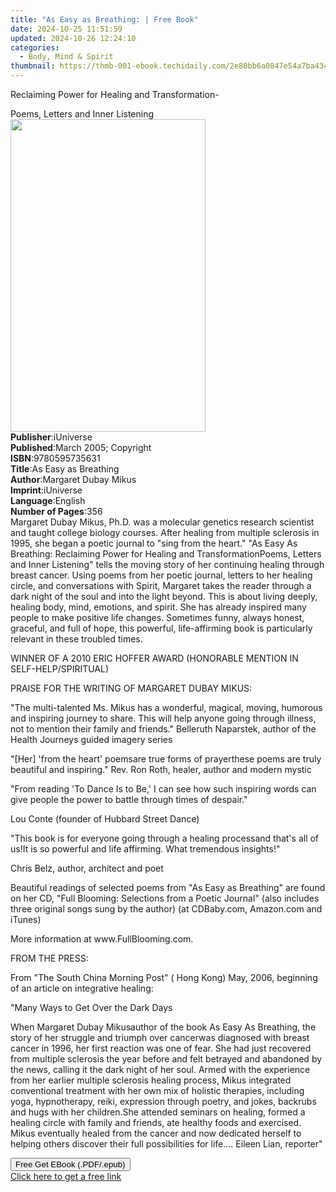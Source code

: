 ```yaml
---
title: "As Easy as Breathing: | Free Book"
date: 2024-10-25 11:51:59
updated: 2024-10-26 12:24:10
categories:
  - Body, Mind & Spirit
thumbnail: https://thmb-001-ebook.techidaily.com/2e80bb6a0847e54a7ba434acad9d1450354b3af058673ae3c1fbb92eff9f9572.jpg
---
```

<main id="book-container">
  <div class="flex flex-col">
    <div class="book-brief flex-1 py-6 px-4 sm:p-6 md:py-10 md:px-8">
            <!-- brief-->
      <div class="book-brief-main">
        Reclaiming Power for Healing and Transformation-</P>Poems, Letters and Inner Listening
      </div>
          </div>
    <div class="book-meta-info flex-1 grid gap-4 col-start-1 col-end-3 row-start-1 sm:mb-6 sm:grid-cols-4 lg:gap-6 lg:col-start-2 lg:row-end-6 lg:row-span-6 lg:mb-0">
      <div class="book-meta-info-left place-content-center mt-4 p-4 text-sm leading-6 col-start-2 col-span-2 dark:text-slate-400">
         <img class="w-full h-500 object-cover rounded-lg sm:h-255 sm:col-span-2 lg:col-span-full" src="https://img-001-ebook.techidaily.com/8b53f0203f1f596a08a94502bdba2e9a3f4b3f9ffc0e27bb5affcf8d8ee8189a.jpg" alt="" width="312" height="500">
      </div>
      <div class="book-meta-info-right mt-2 col-start-1 row-start-2 col-span-3 self-center">
        <!-- meta data  -->
        <div class="flex flex-col px-4 md:px-8">
                  <div class="flex-1">
            <strong>Publisher</strong>:<span class="px-2">iUniverse</span>
          </div>
                  <div class="flex-1">
            <strong>Published</strong>:<span class="px-2">March 2005; Copyright</span>
          </div>
                  <div class="flex-1">
            <strong>ISBN</strong>:<span class="px-2">9780595735631</span>
          </div>
                  <div class="flex-1">
            <strong>Title</strong>:<span class="px-2">As Easy as Breathing</span>
          </div>
                  <div class="flex-1">
            <strong>Author</strong>:<span class="px-2">Margaret Dubay Mikus</span>
          </div>
                  <div class="flex-1">
            <strong>Imprint</strong>:<span class="px-2">iUniverse</span>
          </div>
                  <div class="flex-1">
            <strong>Language</strong>:<span class="px-2">English</span>
          </div>
                  <div class="flex-1">
            <strong>Number of Pages</strong>:<span class="px-2">356</span>
          </div>
                </div>
      </div>
    </div>
    <div class="book-description flex-1 py-6 px-4 sm:p-6 md:py-10 md:px-8">
            <div class="book-description-main">
        <div accordion-content="" id="description">Margaret Dubay Mikus, Ph.D. was a molecular genetics research scientist and taught college biology courses. After healing from multiple sclerosis in 1995, she began a poetic journal to "sing from the heart." "As Easy As Breathing: Reclaiming Power for Healing and TransformationPoems, Letters and Inner Listening" tells the moving story of her continuing healing through breast cancer. Using poems from her poetic journal, letters to her healing circle, and conversations with Spirit, Margaret takes the reader through a dark night of the soul and into the light beyond. This is about living deeply, healing body, mind, emotions, and spirit. She has already inspired many people to make positive life changes. Sometimes funny, always honest, graceful, and full of hope, this powerful, life-affirming book is particularly relevant in these troubled times.<p>WINNER OF A 2010 ERIC HOFFER AWARD (HONORABLE MENTION IN SELF-HELP/SPIRITUAL)</p><p>PRAISE FOR THE WRITING OF MARGARET DUBAY MIKUS:</p><p>"The multi-talented Ms. Mikus has a wonderful, magical, moving, humorous and inspiring journey to share. This will help anyone going through illness, not to mention their family and friends."  Belleruth Naparstek, author of the Health Journeys guided imagery series</p><p>"[Her] 'from the heart' poemsare true forms of prayerthese poems are truly beautiful and inspiring." Rev. Ron Roth, healer, author and modern mystic</p><p>"From reading 'To Dance Is to Be,' I can see how such inspiring words can give people the power to battle through times of despair."</p><p> Lou Conte (founder of Hubbard Street Dance)</p><p>"This book is for everyone going through a healing processand that's all of us!It is so powerful and life affirming. What tremendous insights!"</p><p>Chris Belz, author, architect and poet</p><p>Beautiful readings of selected poems from "As Easy as Breathing" are found on her CD, "Full Blooming: Selections from a Poetic Journal" (also includes three original songs sung by the author)  (at CDBaby.com, Amazon.com and iTunes) </p><p>More information at www.FullBlooming.com. </p><p>FROM THE PRESS: </p><p>From "The South China Morning Post" ( Hong Kong)  May, 2006, beginning of an article on integrative healing:</p><p>"Many Ways to Get Over the Dark Days</p><p>When Margaret Dubay Mikusauthor of the book As Easy As Breathing, the story of her struggle and triumph over cancerwas diagnosed with breast cancer in 1996, her first reaction was one of fear. She had just recovered from multiple sclerosis the year before and felt betrayed and abandoned by the news, calling it the dark night of her soul. Armed with the experience from her earlier multiple sclerosis healing process, Mikus integrated conventional treatment with her own mix of holistic therapies, including yoga, hypnotherapy, reiki, expression through poetry, and jokes, backrubs and hugs with her children.She attended seminars on healing, formed a healing circle with family and friends, ate healthy foods and exercised. Mikus eventually healed from the cancer and now dedicated herself to helping others discover their full possibilities for life....   Eileen Lian, reporter"</p></div> <div class="accordion-fader"></div>
      </div>
          </div>
    <div class="book-excerpts flex-1 py-6 px-4 sm:p-6 md:py-10 md:px-8">
          </div>
    <div class="book-about-author flex-1 py-6 px-4 sm:p-6 md:py-10 md:px-8">
          </div>
          <div class="book-free-get flex-1 py-6 px-4 sm:p-6 md:py-10 md:px-8">
        <button id="btn-free-get" class="bg-blue-500 hover:bg-blue-700 text-white font-bold py-2 px-4 rounded">Free Get EBook (.PDF/.epub)</button>
        <div id="countdown-display" class="px-2 text-lg mt-2"></div>
        <a id="free-link" class="hidden bg-blue-500 hover:bg-blue-700 text-white font-bold py-2 px-4 rounded" href="https://www.ebooks.com/en-us/book/138567794/as-easy-as-breathing/margaret-dubay-mikus/" target="_blank">Click here to get a free link</a>
      </div>
      <script>
          let countdownTime = 0;
          let countdownInterval = null;
          document.getElementById('btn-free-get').addEventListener('click', startCountdown);
          function startCountdown() {
              countdownTime = new Date().getTime() + 60000 * 3;
              countdownInterval = setInterval(updateCountdown, 1000);
              document.getElementById('btn-free-get').disabled = true;
              document.getElementById('btn-free-get').classList.add('bg-gray-500', 'cursor-not-allowed');
          }
          function updateCountdown() {
              let currentTime = new Date().getTime();
              let timeLeft = countdownTime - currentTime;
              let secondsLeft = Math.floor(timeLeft / 1000);
              document.getElementById('countdown-display').innerHTML = `Remaining time: ${secondsLeft} seconds.`;
              if (secondsLeft <= 0) {
                  clearInterval(countdownInterval);
                  document.getElementById('btn-free-get').classList.add('hidden');
                  document.getElementById('free-link').classList.remove('hidden');
                  document.getElementById('countdown-display').innerHTML = '';
              }
          }
      </script>
    
  </div>
</main>
